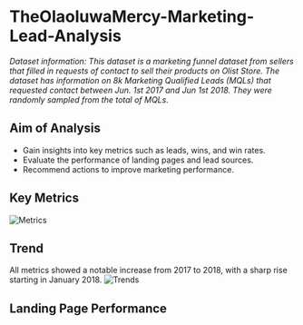 # TheOlaoluwaMercy-Marketing-Lead-Analysis
_Dataset information: This dataset is a marketing funnel dataset from sellers that filled in requests of contact to sell their products on Olist Store. The dataset has information on 8k Marketing Qualified Leads (MQLs) that requested contact between Jun. 1st 2017 and Jun 1st 2018. They were randomly sampled from the total of MQLs._
## Aim of Analysis
* Gain insights into key metrics such as leads, wins, and win rates.
* Evaluate the performance of landing pages and lead sources.
* Recommend actions to improve marketing performance.
## Key Metrics
![Metrics](https://github.com/user-attachments/assets/52f99d70-ab47-4541-8cd6-4fbc5eaf947e)
## Trend
All metrics showed a notable increase from 2017 to 2018, with a sharp rise starting in January 2018.
![Trends](https://github.com/user-attachments/assets/edaf04c9-22d7-428a-9028-1e83e7d8074a)

## Landing Page Performance
